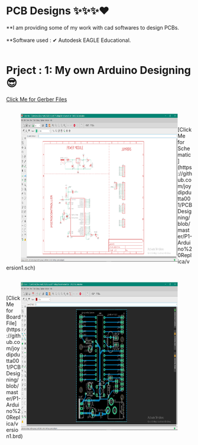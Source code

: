 # PCB Designs ✨✨✨❤
**I am providing some of my work with cad softwares to design PCBs.
<br></br>
**Software used : ✔ Autodesk EAGLE Educational.
<br></br>

# Prject : 1: My own Arduino Designing 😎
[Click Me for Gerber Files](https://github.com/joydipdutta001/PCBDesigning/tree/master/P1-Arduino%20Replica/version1_2020-08-09)
<br></br>
<figure>
    <img align='left' src="https://github.com/joydipdutta001/PCBDesigning/blob/master/ScreanShots/Screenshot%20(117).png" width='1000' height='400'>
</figure>
<br></br>
[Click Me for Schematic](https://github.com/joydipdutta001/PCBDesigning/blob/master/P1-Arduino%20Replica/version1.sch)
<br></br>
<figure>
    <img align='right' src="https://github.com/joydipdutta001/PCBDesigning/blob/master/ScreanShots/Screenshot%20(116).png" width='1000' height='400'>
</figure>
<br></br>
[Click Me for Board File](https://github.com/joydipdutta001/PCBDesigning/blob/master/P1-Arduino%20Replica/version1.brd)
<br></br>



